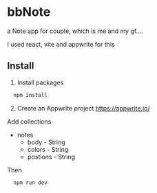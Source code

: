 # bbNote

a Note app for couple, which is me and my gf....

I used react, vite and appwrite for this


## Install

1. Install packages

```bash
  npm install
```

2. Create an Appwrite project https://appwrite.io/


Add collections
- notes
    - body - String
    - colors - String
    - postions - String


Then

```bash
  npm run dev
```

